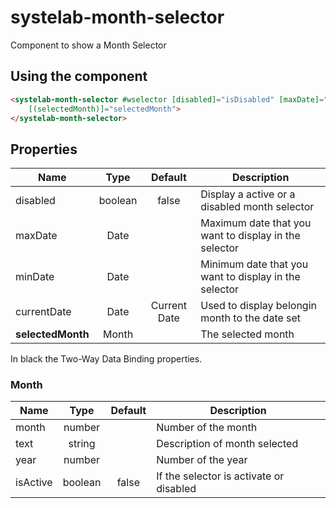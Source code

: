 # systelab-month-selector

Component to show a Month Selector

## Using the component

```html
<systelab-month-selector #wselector [disabled]="isDisabled" [maxDate]="maxDate" [minDate]="minDate" [currentDate]="currentDate"
    [(selectedMonth)]="selectedMonth">
</systelab-month-selector>
```

## Properties

| Name | Type | Default | Description |
| ---- |:----:|:-------:| ----------- |
| disabled | boolean | false | Display a active or a disabled month selector |
| maxDate | Date | | Maximum date that you want to display in the selector |
| minDate | Date | | Minimum date that you want to display in the selector |
| currentDate | Date | Current Date | Used to display belongin month to the date set |
| **selectedMonth** | Month |  | The selected month |

In black the Two-Way Data Binding properties.

### Month

| Name | Type | Default | Description |
| ---- |:----:|:-------:| ----------- |
| month | number |  | Number of the month |
| text | string | | Description of month selected |
| year | number | | Number of the year |
| isActive | boolean | false | If the selector is activate or disabled |

